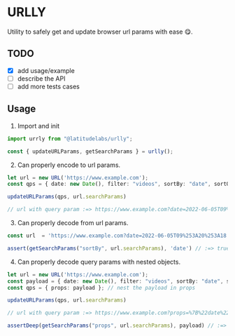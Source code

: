 # URLLY

Utility to safely get and update browser url params with ease 😋.

## TODO

- [X] add usage/example
- [ ] describe the API
- [ ] add more tests cases

## Usage

1. Import and init

```ts
import urrly from "@latitudelabs/urlly";

const { updateURLParams, getSearchParams } = urlly();
```

2. Can properly encode to url params.

```ts
let url = new URL('https://www.example.com');
const qps = { date: new Date(), filter: "videos", sortBy: "date", sortOrder: "desc" };

updateURLParams(qps, url.searchParams)

// url with query param :=> https://www.example.com?date=2022-06-05T09%253A20%253A18.678Z&filter=videos&sortBy=date&sortOrder=desc
```

3. Can properly decode from url params.

```ts
const url  = 'https://www.example.com?date=2022-06-05T09%253A20%253A18.678Z&filter=videos&sortBy=date&sortOrder=desc'

assert(getSearchParams("sortBy", url.searchParams), 'date') // :=> true
```

4. Can properly decode query params with nested objects.

```ts
let url = new URL('https://www.example.com');
const payload = { date: new Date(), filter: "videos", sortBy: "date", sortOrder: "desc" };
const qps = { props: payload }; // nest the payload in props

updateURLParams(qps, url.searchParams) 

// url with query param :=> https://www.example.com?props=%7B%22date%22%3A%222022-06-05T09%3A27%3A08.110Z%22%2C%22filter%22%3A%22videos%22%2C%22sortBy%22%3A%22date%22%2C%22sortOrder%22%3A%22desc%22%7D

assertDeep(getSearchParams("props", url.searchParams), payload) // :=> true
```
